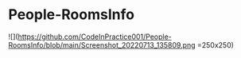 # People-RoomsInfo
![](https://github.com/CodeInPractice001/People-RoomsInfo/blob/main/Screenshot_20220713_135809.png =250x250)
